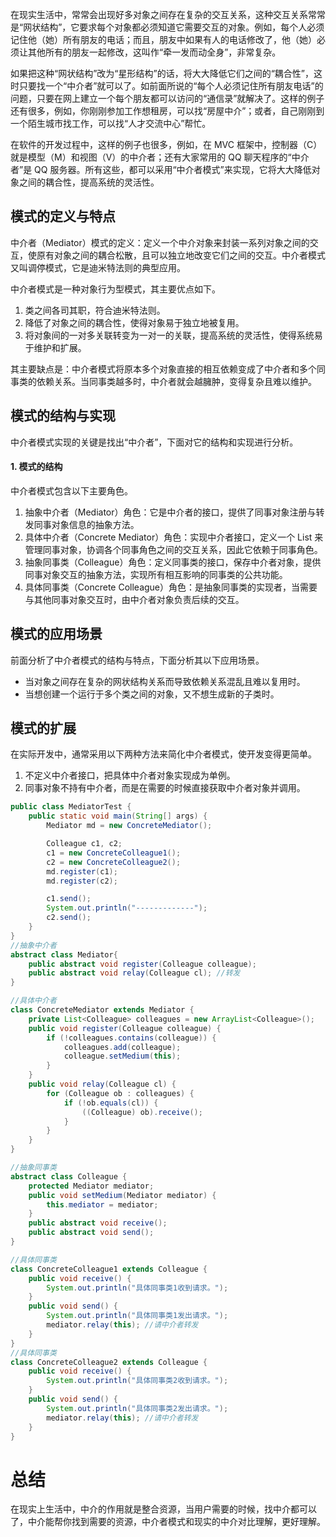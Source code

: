 在现实生活中，常常会出现好多对象之间存在复杂的交互关系，这种交互关系常常是“网状结构”，它要求每个对象都必须知道它需要交互的对象。例如，每个人必须记住他（她）所有朋友的电话；而且，朋友中如果有人的电话修改了，他（她）必须让其他所有的朋友一起修改，这叫作“牵一发而动全身”，非常复杂。

如果把这种“网状结构”改为“星形结构”的话，将大大降低它们之间的“耦合性”，这时只要找一个“中介者”就可以了。如前面所说的“每个人必须记住所有朋友电话”的问题，只要在网上建立一个每个朋友都可以访问的“通信录”就解决了。这样的例子还有很多，例如，你刚刚参加工作想租房，可以找“房屋中介”；或者，自己刚刚到一个陌生城市找工作，可以找“人才交流中心”帮忙。

在软件的开发过程中，这样的例子也很多，例如，在 MVC 框架中，控制器（C）就是模型（M）和视图（V）的中介者；还有大家常用的 QQ 聊天程序的“中介者”是 QQ 服务器。所有这些，都可以采用“中介者模式”来实现，它将大大降低对象之间的耦合性，提高系统的灵活性。

## 模式的定义与特点

中介者（Mediator）模式的定义：定义一个中介对象来封装一系列对象之间的交互，使原有对象之间的耦合松散，且可以独立地改变它们之间的交互。中介者模式又叫调停模式，它是迪米特法则的典型应用。

中介者模式是一种对象行为型模式，其主要优点如下。

1. 类之间各司其职，符合迪米特法则。
2. 降低了对象之间的耦合性，使得对象易于独立地被复用。
3. 将对象间的一对多关联转变为一对一的关联，提高系统的灵活性，使得系统易于维护和扩展。


其主要缺点是：中介者模式将原本多个对象直接的相互依赖变成了中介者和多个同事类的依赖关系。当同事类越多时，中介者就会越臃肿，变得复杂且难以维护。

## 模式的结构与实现

中介者模式实现的关键是找出“中介者”，下面对它的结构和实现进行分析。

#### 1. 模式的结构

中介者模式包含以下主要角色。

1. 抽象中介者（Mediator）角色：它是中介者的接口，提供了同事对象注册与转发同事对象信息的抽象方法。
2. 具体中介者（Concrete Mediator）角色：实现中介者接口，定义一个 List 来管理同事对象，协调各个同事角色之间的交互关系，因此它依赖于同事角色。
3. 抽象同事类（Colleague）角色：定义同事类的接口，保存中介者对象，提供同事对象交互的抽象方法，实现所有相互影响的同事类的公共功能。
4. 具体同事类（Concrete Colleague）角色：是抽象同事类的实现者，当需要与其他同事对象交互时，由中介者对象负责后续的交互。

## 模式的应用场景

前面分析了中介者模式的结构与特点，下面分析其以下应用场景。

- 当对象之间存在复杂的网状结构关系而导致依赖关系混乱且难以复用时。
- 当想创建一个运行于多个类之间的对象，又不想生成新的子类时。

## 模式的扩展

在实际开发中，通常采用以下两种方法来简化中介者模式，使开发变得更简单。

1. 不定义中介者接口，把具体中介者对象实现成为单例。
2. 同事对象不持有中介者，而是在需要的时候直接获取中介者对象并调用。

```java
public class MediatorTest {
    public static void main(String[] args) {
        Mediator md = new ConcreteMediator();

        Colleague c1, c2;
        c1 = new ConcreteColleague1();
        c2 = new ConcreteColleague2();
        md.register(c1);
        md.register(c2);

        c1.send();
        System.out.println("-------------");
        c2.send();
    }
}
//抽象中介者
abstract class Mediator{
    public abstract void register(Colleague colleague);
    public abstract void relay(Colleague cl); //转发
}

//具体中介者
class ConcreteMediator extends Mediator {
    private List<Colleague> colleagues = new ArrayList<Colleague>();
    public void register(Colleague colleague) {
        if (!colleagues.contains(colleague)) {
            colleagues.add(colleague);
            colleague.setMedium(this);
        }
    }
    public void relay(Colleague cl) {
        for (Colleague ob : colleagues) {
            if (!ob.equals(cl)) {
                ((Colleague) ob).receive();
            }
        }
    }
}

//抽象同事类
abstract class Colleague {
    protected Mediator mediator;
    public void setMedium(Mediator mediator) {
        this.mediator = mediator;
    }
    public abstract void receive();
    public abstract void send();
}

//具体同事类
class ConcreteColleague1 extends Colleague {
    public void receive() {
        System.out.println("具体同事类1收到请求。");
    }
    public void send() {
        System.out.println("具体同事类1发出请求。");
        mediator.relay(this); //请中介者转发
    }
}
//具体同事类
class ConcreteColleague2 extends Colleague {
    public void receive() {
        System.out.println("具体同事类2收到请求。");
    }
    public void send() {
        System.out.println("具体同事类2发出请求。");
        mediator.relay(this); //请中介者转发
    }
}
```



# 总结

​    在现实上生活中，中介的作用就是整合资源，当用户需要的时候，找中介都可以了，中介能帮你找到需要的资源，中介者模式和现实的中介对比理解，更好理解。                                                                      